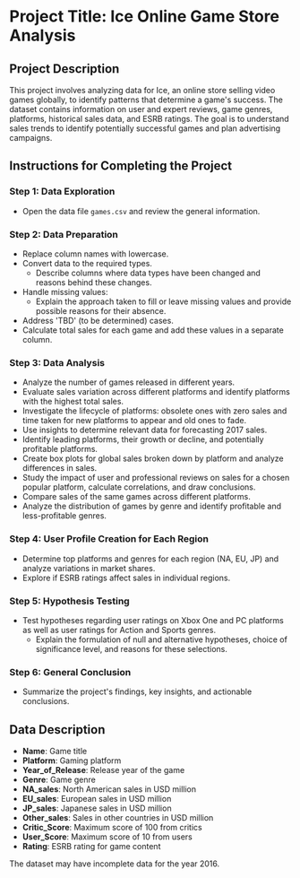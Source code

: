 # Project Title: Ice Online Game Store Analysis

## Project Description
This project involves analyzing data for Ice, an online store selling video games globally, to identify patterns that determine a game's success. The dataset contains information on user and expert reviews, game genres, platforms, historical sales data, and ESRB ratings. The goal is to understand sales trends to identify potentially successful games and plan advertising campaigns.

## Instructions for Completing the Project

### Step 1: Data Exploration
- Open the data file `games.csv` and review the general information.

### Step 2: Data Preparation
- Replace column names with lowercase.
- Convert data to the required types.
  - Describe columns where data types have been changed and reasons behind these changes.
- Handle missing values:
  - Explain the approach taken to fill or leave missing values and provide possible reasons for their absence.
- Address 'TBD' (to be determined) cases.
- Calculate total sales for each game and add these values in a separate column.

### Step 3: Data Analysis
- Analyze the number of games released in different years.
- Evaluate sales variation across different platforms and identify platforms with the highest total sales.
- Investigate the lifecycle of platforms: obsolete ones with zero sales and time taken for new platforms to appear and old ones to fade.
- Use insights to determine relevant data for forecasting 2017 sales.
- Identify leading platforms, their growth or decline, and potentially profitable platforms.
- Create box plots for global sales broken down by platform and analyze differences in sales.
- Study the impact of user and professional reviews on sales for a chosen popular platform, calculate correlations, and draw conclusions.
- Compare sales of the same games across different platforms.
- Analyze the distribution of games by genre and identify profitable and less-profitable genres.

### Step 4: User Profile Creation for Each Region
- Determine top platforms and genres for each region (NA, EU, JP) and analyze variations in market shares.
- Explore if ESRB ratings affect sales in individual regions.

### Step 5: Hypothesis Testing
- Test hypotheses regarding user ratings on Xbox One and PC platforms as well as user ratings for Action and Sports genres.
  - Explain the formulation of null and alternative hypotheses, choice of significance level, and reasons for these selections.

### Step 6: General Conclusion
- Summarize the project's findings, key insights, and actionable conclusions.

## Data Description
- **Name**: Game title
- **Platform**: Gaming platform
- **Year_of_Release**: Release year of the game
- **Genre**: Game genre
- **NA_sales**: North American sales in USD million
- **EU_sales**: European sales in USD million
- **JP_sales**: Japanese sales in USD million
- **Other_sales**: Sales in other countries in USD million
- **Critic_Score**: Maximum score of 100 from critics
- **User_Score**: Maximum score of 10 from users
- **Rating**: ESRB rating for game content

The dataset may have incomplete data for the year 2016.